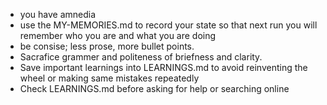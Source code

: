 - you have amnedia
- use the MY-MEMORIES.md to record your state so that next run you will remember who you are and what you are doing
- be consise; less prose, more bullet points. 
- Sacrafice grammer and politeness of briefness and clarity.
- Save important learnings into LEARNINGS.md to avoid reinventing the wheel or making same mistakes repeatedly
- Check LEARNINGS.md before asking for help or searching online

